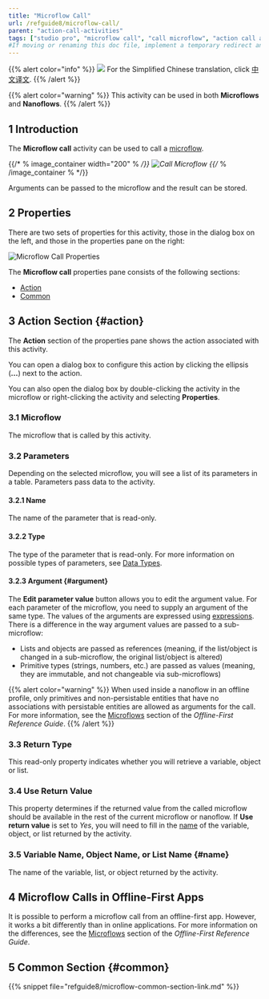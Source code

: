 ```yaml
---
title: "Microflow Call"
url: /refguide8/microflow-call/
parent: "action-call-activities"
tags: ["studio pro", "microflow call", "call microflow", "action call activities"]
#If moving or renaming this doc file, implement a temporary redirect and let the respective team know they should update the URL in the product. See Mapping to Products for more details.
---
```


{{% alert color="info" %}}
<img src="/attachments/china.png" style="display: inline-block; margin: 0" /> For the Simplified Chinese translation, click [中文译文](https://cdn.mendix.tencent-cloud.com/documentation/refguide8/microflow-call.pdf).
{{% /alert %}}

{{% alert color="warning" %}}
This activity can be used in both **Microflows** and **Nanoflows**.
{{% /alert %}}

## 1 Introduction

The **Microflow call** activity can be used to call a [microflow](/refguide8/microflows/). 

{{/* % image_container width="200" % */}}
![Call Microflow](/attachments/refguide8/modeling/application-logic/activities/action-call-activities/microflow-call/microflow-call.png)
{{/* % /image_container % */}}

Arguments can be passed to the microflow and the result can be stored.

## 2 Properties

There are two sets of properties for this activity, those in the dialog box on the left, and those in the properties pane on the right:

![Microflow Call Properties](/attachments/refguide8/modeling/application-logic/activities/action-call-activities/microflow-call/microflow-call-properties.png)

The **Microflow call** properties pane consists of the following sections:

* [Action](#action)
* [Common](#common)

## 3 Action Section {#action}

The **Action** section of the properties pane shows the action associated with this activity.

You can open a dialog box to configure this action by clicking the ellipsis (**…**) next to the action.

You can also open the dialog box by double-clicking the activity in the microflow or right-clicking the activity and selecting **Properties**.

### 3.1 Microflow

The microflow that is called by this activity. 

### 3.2 Parameters

Depending on the selected microflow, you will see a list of its parameters in a table. Parameters pass data to the activity. 

#### 3.2.1 Name

The name of the parameter that is read-only.

#### 3.2.2 Type

The type of the parameter that is read-only. For more information on possible types of parameters, see [Data Types](/refguide8/data-types/). 

#### 3.2.3 Argument {#argument}

The **Edit parameter value** button allows you to edit the argument value. For each parameter of the microflow, you need to supply an argument of the same type. The values of the arguments are expressed using [expressions](/refguide8/expressions/). There is a difference in the way argument values are passed to a sub-microflow:

  * Lists and objects are passed as references (meaning, if the list/object is changed in a sub-microflow, the original list/object is altered)
  * Primitive types (strings, numbers, etc.) are passed as values (meaning, they are immutable, and not changeable via sub-microflows)

{{% alert color="warning" %}}
When used inside a nanoflow in an offline profile, only primitives and non-persistable entities that have no associations with persistable entities are allowed as arguments for the call. For more information, see the [Microflows](/refguide8/offline-first/#microflows) section of the *Offline-First Reference Guide*.
{{% /alert %}}

### 3.3 Return Type

This read-only property indicates whether you will retrieve a variable, object or list. 

### 3.4 Use Return Value

This property determines if the returned value from the called microflow should be available in the rest of the current microflow or nanoflow. If **Use return value** is set to *Yes*, you will need to fill in the [name](#name) of the variable, object, or list returned by the activity.

### 3.5 Variable Name, Object Name, or List Name {#name}

The name of the variable, list, or object returned by the activity.

## 4 Microflow Calls in Offline-First Apps

It is possible to perform a microflow call from an offline-first app. However, it works a bit differently than in online applications. For more information on the differences, see the [Microflows](/refguide8/offline-first/#microflows) section of the *Offline-First Reference Guide*. 

## 5 Common Section {#common}

{{% snippet file="refguide8/microflow-common-section-link.md" %}}
